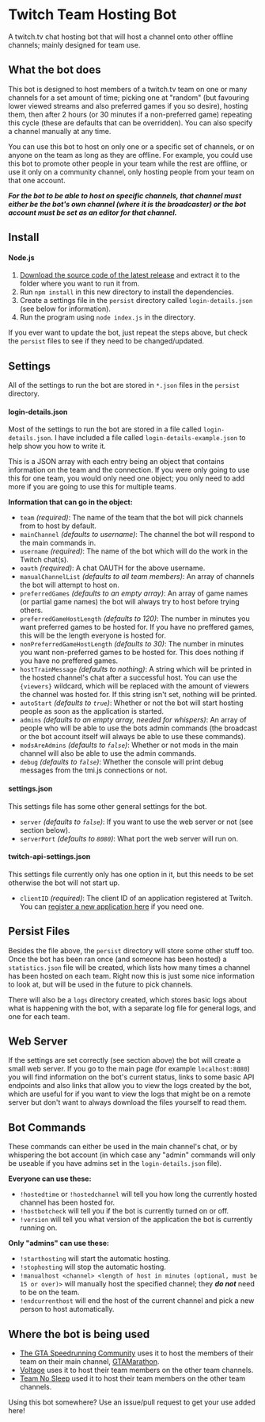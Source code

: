# Twitch Team Hosting Bot

A twitch.tv chat hosting bot that will host a channel onto other offline channels; mainly designed for team use.

## What the bot does

This bot is designed to host members of a twitch.tv team on one or many channels for a set amount of time; picking one at "random" (but favouring lower viewed streams and also preferred games if you so desire), hosting them, then after 2 hours (or 30 minutes if a non-preferred game) repeating this cycle (these are defaults that can be overridden). You can also specify a channel manually at any time.

You can use this bot to host on only one or a specific set of channels, or on anyone on the team as long as they are offline. For example, you could use this bot to promote other people in your team while the rest are offline, or use it only on a community channel, only hosting people from your team on that one account.

***For the bot to be able to host on specific channels, that channel must either be the bot's own channel (where it is the broadcaster) or the bot account must be set as an editor for that channel.***

## Install

#### Node.js

1. [Download the source code of the latest release](https://github.com/zoton2/Twitch-Team-Hosting-Bot/releases/latest) and extract it to the folder where you want to run it from.
2. Run `npm install` in this new directory to install the dependencies.
3. Create a settings file in the `persist` directory called `login-details.json` (see below for information).
4. Run the program using `node index.js` in the directory.

If you ever want to update the bot, just repeat the steps above, but check the `persist` files to see if they need to be changed/updated.

## Settings

All of the settings to run the bot are stored in `*.json` files in the `persist` directory.

#### login-details.json

Most of the settings to run the bot are stored in a file called `login-details.json`. I have included a file called `login-details-example.json` to help show you how to write it.

This is a JSON array with each entry being an object that contains information on the team and the connection. If you were only going to use this for one team, you would only need one object; you only need to add more if you are going to use this for multiple teams.

**Information that can go in the object:**
- `team` *(required)*: The name of the team that the bot will pick channels from to host by default.
- `mainChannel` *(defaults to username)*: The channel the bot will respond to the main commands in.
- `username` *(required)*: The name of the bot which will do the work in the Twitch chat(s).
- `oauth` *(required)*: A chat OAUTH for the above username.
- `manualChannelList` *(defaults to all team members)*: An array of channels the bot will attempt to host on.
- `preferredGames` *(defaults to an empty array)*: An array of game names (or partial game names) the bot will always try to host before trying others.
- `preferredGameHostLength` *(defaults to 120)*: The number in minutes you want preferred games to be hosted for. If you have no preffered games, this will be the length everyone is hosted for.
- `nonPreferredGameHostLength` *(defaults to 30)*: The number in minutes you want non-preferred games to be hosted for. This does nothing if you have no preffered games.
- `hostTrainMessage` *(defaults to nothing)*: A string which will be printed in the hosted channel's chat after a successful host. You can use the `{viewers}` wildcard, which will be replaced with the amount of viewers the channel was hosted for. If this string isn't set, nothing will be printed.
- `autoStart` *(defaults to `true`)*: Whether or not the bot will start hosting people as soon as the application is started.
- `admins` *(defaults to an empty array, needed for whispers)*: An array of people who will be able to use the bots admin commands (the broadcast or the bot account itself will always be able to use these commands).
- `modsAreAdmins` *(defaults to `false`)*: Whether or not mods in the main channel will also be able to use the admin commands.
- `debug` *(defaults to `false`)*: Whether the console will print debug messages from the tmi.js connections or not.

#### settings.json

This settings file has some other general settings for the bot.

- `server` *(defaults to `false`)*: If you want to use the web server or not (see section below).
- `serverPort` *(defaults to `8080`)*: What port the web server will run on.

#### twitch-api-settings.json

This settings file currently only has one option in it, but this needs to be set otherwise the bot will not start up.

- `clientID` *(required)*: The client ID of an application registered at Twitch. You can [register a new application here](https://www.twitch.tv/kraken/oauth2/clients/new) if you need one.

## Persist Files

Besides the file above, the `persist` directory will store some other stuff too. Once the bot has been ran once (and someone has been hosted) a `statistics.json` file will be created, which lists how many times a channel has been hosted on each team. Right now this is just some nice information to look at, but will be used in the future to pick channels.

There will also be a `logs` directory created, which stores basic logs about what is happening with the bot, with a separate log file for general logs, and one for each team.

## Web Server

If the settings are set correctly (see section above) the bot will create a small web server. If you go to the main page (for example `localhost:8080`) you will find information on the bot's current status, links to some basic API endpoints and also links that allow you to view the logs created by the bot, which are useful for if you want to view the logs that might be on a remote server but don't want to always download the files yourself to read them.

## Bot Commands

These commands can either be used in the main channel's chat, or by whispering the bot account (in which case any "admin" commands will only be useable if you have admins set in the `login-details.json` file).

**Everyone can use these:**
- `!hostedtime` or `!hostedchannel` will tell you how long the currently hosted channel has been hosted for.
- `!hostbotcheck` will tell you if the bot is currently turned on or off.
- `!version` will tell you what version of the application the bot is currently running on.

**Only "admins" can use these:**
- `!starthosting` will start the automatic hosting.
- `!stophosting` will stop the automatic hosting.
- `!manualhost <channel> <length of host in minutes (optional, must be 15 or over)>` will manually host the specified channel; they ***do not*** need to be on the team.
- `!endcurrenthost` will end the host of the current channel and pick a new person to host automatically.

## Where the bot is being used

- [The GTA Speedrunning Community](https://www.twitch.tv/team/gtacommunity) uses it to host the members of their team on their main channel, [GTAMarathon](https://www.twitch.tv/gtamarathon).
- [Voltage](https://www.twitch.tv/team/voltage) uses it to host their team members on the other team channels.
- [Team No Sleep](https://www.twitch.tv/team/teamnosleep) used it to host their team members on the other team channels.

Using this bot somewhere? Use an issue/pull request to get your use added here!